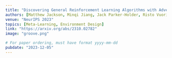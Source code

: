 ```yaml
---
title: "Discovering General Reinforcement Learning Algorithms with Adversarial Environment Design"
authors: [Matthew Jackson, Minqi Jiang, Jack Parker-Holder, Risto Vuorio, Chris Lu, Greg Farquhar, Shimon Whiteson, Jakob Foerster]
venue: "NeurIPS 2023"
topics: [Meta-Learning, Environment Design]
link: "https://arxiv.org/abs/2310.02782"
image: "groove.png"

# For paper ordering, must have format yyyy-mm-dd
pubdate: "2023-12-05"
---
```

